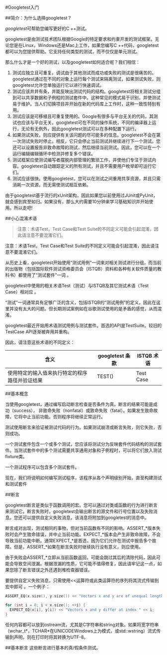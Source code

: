 #Googletest入门

##简介：为什么选择googletest？

*googletest*可帮助您编写更好的C ++测试。

googletest是由测试技术团队根据Google的特定要求和约束开发的测试框架。无论您是在Linux，Windows还是Mac上工作，如果您编写C ++代码，googletest都可以为您提供帮助。它支持任何类型的测试，而不仅仅是单元测试。

那么什么才是一个好的测试，以及googletest如何适合呢？我们相信：

1. 测试应独立且可重复。调试由于其他测试而成功或失败的测试是很痛苦的。googletest通过在不同的对象上运行每个测试来隔离测试，如果测试失败，则googletest允许您单独运行它以进行快速调试。
2. 测试应该井井有条，并能反映出测试代码的结构。googletest将相关测试分组到可以共享数据和子例程的测试套件中。这种常见的模式易于识别，并使测试易于维护。当人们切换项目并开始在新的代码库上工作时，这种一致性特别有用。
3. 测试应该是可移植且可重复使用的。Google有很多与平台无关的代码，其测试也应该与平台无关。googletest可在不同的操作系统，不同的编译器上运行，无论有无例外，因此googletest测试可以在多种配置下运行。
4. 如果测试失败，则应提供有关该问题的尽可能多的信息。googletest不会在第一次测试失败时停止。相反，它只会停止当前测试并继续进行下一个测试。您还可以设置报告非致命故障的测试，然后继续当前测试。因此，您可以在一个运行编辑编辑循环中检测并修复多个错误。
5. 测试框架应使测试编写者摆脱内部管理的繁琐工作，并使他们专注于测试内容。googletest自动跟踪定义的所有测试，并且不需要用户枚举即可运行它们。
6. 测试应该很快。使用googletest，您可以在测试之间重用共享资源，并且只需消耗一次资源，而无需使测试相互依赖。

由于googletest基于流行的xUnit架构，因此如果您以前使用过JUnit或PyUnit，就会感到宾至如归。如果没有，那么大约需要10分钟来学习基础知识并开始使用。所以走吧!

##小心混淆术语

> 注意：术语Test，Test Case和Test Suite的不同定义可能会引起混淆，因此请注意不要混淆它们。

注意：术语Test，Test Case和Test Suite的不同定义可能会引起混淆，因此请注意不要混淆它们。

从历史上看，googletest开始使用“测试用例”一词来对相关测试进行分组，而当前的出版物（包括国际软件测试资格委员会（ISTQB）资料和各种有关软件质量的教科书）都使用了“测试套件”一词 。

googletest中使用的相关术语Test（测试）与ISTQB及其它测试术语（Test Case）相对应 。

“测试”一词通常具有足够广泛的含义，包括ISTQB的“测试用例”的定义，因此在这里并没有太大的问题。但长期测试案例如在谷歌测试使用的是矛盾的感觉，从而混淆。

googletest最近开始用术语测试用例与测试套件。首选的API是TestSuite。较旧的TestCase API逐渐被弃用并重构。

因此，请注意这些术语的不同定义：

| 含义                                           | googletest 条款 | ISTQB 术语 |
| ---------------------------------------------- | --------------- | ---------- |
| 使用特定的输入值来执行特定的程序路径并验证结果 | TEST()          | Test Case  |

##基本概念

当使用googletest，通过编写启动断言检查是否条件为真。断言的结果可能是成功（success）， 非致命失败（nonfatal）或致命失败（fatal）。如果发生致命故障，它将中止当前功能。否则程序将继续正常运行。

测试使用断言来验证被测试代码的行为。如果测试崩溃或断言失败，则它失败，否则成功。

一个测试套件包含一个或多个测试，您应该将测试分为反映套件代码结构的测试套件。当测试套件中的多个测试需要共享通用对象和子例程时，可以将它们放入测试fixture类。

一个测试程序可以包含多个测试套件。

现在，我们将说明如何编写测试程序，该程序从各个声明级别开始，直至构建测试和测试套件

##断言

googletest断言是类似于函数调用的宏。您可以通过对类或函数的行为进行断言来测试它。断言失败时，googletest会输出断言的源文件和行号位置以及失败消息。您还可以提供自定义失败消息，该消息将附加到googletest的消息中。

断言成对出现，测试相同的事物，但对当前函数有不同的影响。ASSERT_*版本失败时会产生致命错误，并中止当前功能。EXPECT_*版本会产生非致命故障，不会导致当前功能中断。通常EXPECT_*是首选，因为它们允许在测试中报告多个故障。但是，ASSERT_*如果在断言失败时继续执行没有意义，则应使用。

由于失败会ASSERT_*立即从当前函数返回，可能会跳过其后的清除代码，因此可能会导致空间泄漏。根据泄漏的性质，它可能不值得修复，因此请牢记这一点，如果您除了断言错误之外还遇到堆检查器错误。

要提供自定义失败消息，只需使用<<运算符或此类运算符的序列将其流式传输到宏中即可 。一个例子：

```C++
ASSERT_EQ(x.size(), y.size()) << "Vectors x and y are of unequal length";

for (int i = 0; i < x.size(); ++i) {
  EXPECT_EQ(x[i], y[i]) << "Vectors x and y differ at index " << i;
}
```

任何内容都可以放到ostream流，尤其是C字符串和string对象。如果将宽字符串（wchar_t*，TCHAR*在UNICODEWindows上为模式，或std::wstring）流式传输到声明，则在打印时将其转换为UTF-8。

##基本断言
这些断言进行基本的真/假条件测试。

